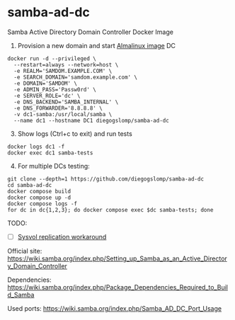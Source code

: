 # samba-ad-dc

Samba Active Directory Domain Controller Docker Image

1. Provision a new domain and start [Almalinux image](https://hub.docker.com/r/diegogslomp/samba-ad-dc) DC
```
docker run -d --privileged \
  --restart=always --network=host \
  -e REALM='SAMDOM.EXAMPLE.COM' \
  -e SEARCH_DOMAIN='samdom.example.com' \
  -e DOMAIN='SAMDOM' \
  -e ADMIN_PASS='Passw0rd' \
  -e SERVER_ROLE='dc' \
  -e DNS_BACKEND='SAMBA_INTERNAL' \
  -e DNS_FORWARDER='8.8.8.8' \
  -v dc1-samba:/usr/local/samba \
  --name dc1 --hostname DC1 diegogslomp/samba-ad-dc
```

3. Show logs (Ctrl+c to exit) and run tests
```
docker logs dc1 -f
docker exec dc1 samba-tests
```

4. For multiple DCs testing:
```
git clone --depth=1 https://github.com/diegogslomp/samba-ad-dc
cd samba-ad-dc
docker compose build
docker compose up -d
docker compose logs -f
for dc in dc{1,2,3}; do docker compose exec $dc samba-tests; done
```

TODO:

  - [ ] [Sysvol replication workaround](https://wiki.samba.org/index.php/Rsync_based_SysVol_replication_workaround)

Official site: https://wiki.samba.org/index.php/Setting_up_Samba_as_an_Active_Directory_Domain_Controller

Dependencies: https://wiki.samba.org/index.php/Package_Dependencies_Required_to_Build_Samba

Used ports: https://wiki.samba.org/index.php/Samba_AD_DC_Port_Usage

